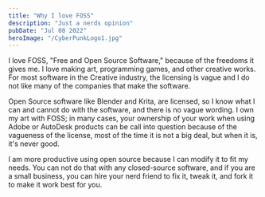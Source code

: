 ```yaml
---
title: "Why I love FOSS"
description: "Just a nerds opinion"
pubDate: "Jul 08 2022"
heroImage: "/CyberPunkLogo1.jpg"
---
```


I love FOSS, "Free and Open Source Software," because of the 
freedoms it gives me. I love making art, programming games, and other creative works. For most software in the Creative industry, 
the licensing is vague and I do not like many of the companies that make the software.

Open Source software like Blender and Krita,
are licensed, so I know what I can and cannot do with the software, and there is no vague wording.
I own my art with FOSS; in many cases, your ownership of your work when using Adobe or AutoDesk products can be 
call into question because of the vagueness of the license, 
most of the time it is not a big deal, but when it is, it's never good. 

I am more productive using open source because I can modify it to fit my needs. 
You can not do that with any closed-source software, and if you are a small business, 
you can hire your nerd friend to fix it, tweak it, and fork it to make it work best for you.

